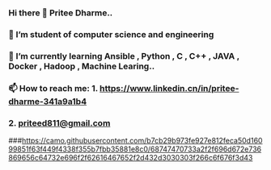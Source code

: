 ### Hi there 👋 Pritee Dharme..

### 🔭 I’m student of computer science and engineering
### 🌱 I’m currently learning Ansible , Python , C , C++ , JAVA , Docker , Hadoop , Machine Learing..
### 📫 How to reach me: 1. https://www.linkedin.cn/in/pritee-dharme-341a9a1b4 
###                    2. priteed811@gmail.com

###https://camo.githubusercontent.com/b7cb29b973fe927e812feca50d16099851f63f449f4338f355b7fbb35881e8c0/68747470733a2f2f696d672e736869656c64732e696f2f62616467652f2d432d3030303f266c6f676f3d43

